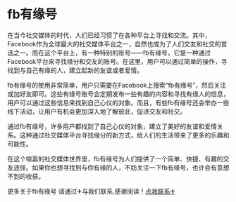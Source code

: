 # fb有缘号

在当今社交媒体的时代，人们已经习惯了在各种平台上寻找和交流。其中，Facebook作为全球最大的社交媒体平台之一，自然也成为了人们交友和社交的首选之一。而在这个平台上，有一种特别的账号——fb有缘号，它是一种通过Facebook平台来寻找缘分和交友的账号。在这里，用户可以通过简单的操作，寻找到与自己有缘的人，建立起新的友谊或者爱情。

fb有缘号的使用非常简单，用户只需要在Facebook上搜索“fb有缘号”，然后关注或加好友即可。这些有缘号账号会定期发布一些有趣的内容和寻找有缘人的信息，用户可以通过这些信息来找到自己心仪的对象。而且，有些fb有缘号还会举办一些线下活动，让用户有机会更加深入地了解彼此，促进交友和社交。

通过fb有缘号，许多用户都找到了自己心仪的对象，建立了美好的友谊和爱情关系。这种通过社交媒体平台寻找缘分的新方式，给人们的生活带来了更多的乐趣和可能性。

在这个喧嚣的社交媒体世界里，fb有缘号为人们提供了一个简单、快捷、有趣的交友途径。如果你也想寻找到与你有缘的人，不妨关注一下fb有缘号，也许会有意想不到的收获。

更多关于fb有缘号 请通过✈与我们联系,感谢阅读！[点我联系✈](https://blog.G208.com)
